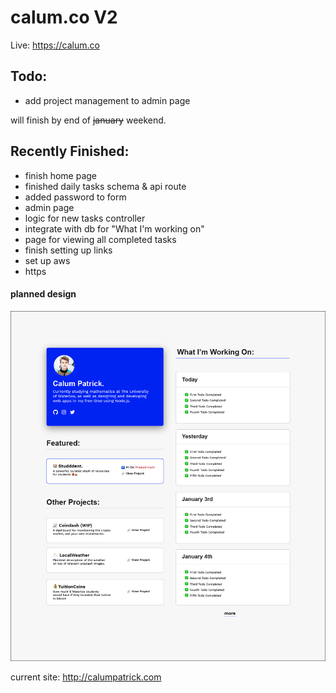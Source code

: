 # calum.co V2

Live: https://calum.co

## Todo:
- add project management to admin page


will finish by end of ~~january~~ weekend.

## Recently Finished:
- finish home page
- finished daily tasks schema & api route
- added password to form
- admin page
- logic for new tasks controller
- integrate with db for "What I'm working on"
- page for viewing all completed tasks
- finish setting up links
- set up aws
- https



#### planned design
![Preview](https://github.com/calumptrck/calumV2/blob/master/calumV2.png)

current site: http://calumpatrick.com
